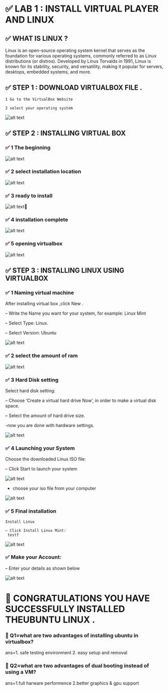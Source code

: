 # ✅ LAB 1 : INSTALL VIRTUAL PLAYER AND LINUX

## ✅ WHAT IS LINUX ?
Linux is an open-source operating system kernel that serves as the
foundation for various operating systems, commonly referred to as
Linux distributions (or distros). Developed by Linus Torvalds in
1991, Linux is known for its stability, security, and versatility,
making it popular for servers, desktops, embedded systems, and
more.
## ✅ STEP 1 : DOWNLOAD VIRTUALBOX FILE .

    1 Go to the VirtualBox Website

    2 select your operating system
![alt text](../images/img6.png)

## ✅ STEP 2 : INSTALLING VIRTUAL BOX
    
 ### ✅ 1 The beginning
![alt text](../images/img11.png)
 ### ✅ 2 select installation location
![alt text](../images/img7.png)
 ### ✅ 3 ready to install
 ![alt text](../images/img8.png)📌
 ### ✅  4 installation complete 
![alt text](../images/img9.png)
 ### ✅ 5 opening virtualbox
![alt text](../images/img10.png)
## ✅ STEP 3 : INSTALLING LINUX USING VIRTUALBOX
### ✅  1 Naming virtual machine

   After installing virtual box ,click New .

   – Write the Name you want for your system, for example: Linux Mint

   – Select Type: Linux.

   – Select Version: Ubuntu
   
 ![alt text](../images/img12.png)
### ✅ 2 select the amount of ram
![alt text](../images/img13.png)

### ✅ 3 Hard Disk setting
  Select hard disk setting:

  – Choose ‘Create a virtual hard drive Now’, in order to make a virtual disk space.

  – Select the amount of hard drive size.

  -now you are done with hardware settings.

 ![alt text](../images/img14.png)
### ✅ 4 Launching your System

   Choose the downloaded Linux ISO file:

   – Click Start to launch your system

   ![alt text](../images/img15.png)

  - choose your iso file from your computer

   ![alt text](../images/img16.png)
### ✅ 5 Final installation

    Install Linux

    – Click Install Linux Mint:
     testf
![alt text](../images/img17.png)

### ✅ Make your Account:

– Enter your details as shown below

![alt text](../images/img18.png)


# 📌 CONGRATULATIONS YOU HAVE SUCCESSFULLY INSTALLED THEUBUNTU LINUX .

### 📌 Q1=what are two advantages of installing ubuntu in virtualbox?


ans=1. safe testing environment
    2. easy setup and removal

### 📌 Q2=what are two advantages of dual booting instead of using a VM?

ans=1.full harware performence
    2.better graphics & gpu support